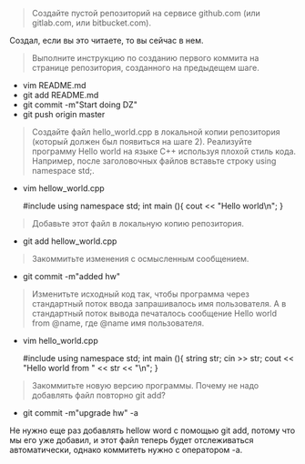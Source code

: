 > Создайте пустой репозиторий на сервисе github.com (или gitlab.com, или bitbucket.com).

Создал, если вы это читаете, то вы сейчас в нем.

> Выполните инструкцию по созданию первого коммита на странице репозитория, созданного на предыдещем шаге.
* vim README.md
* git add README.md
* git commit -m"Start doing DZ"
* git push origin master
> Создайте файл hello_world.cpp в локальной копии репозитория (который должен был появиться на шаге 2). Реализуйте программу Hello world на языке C++ используя плохой стиль кода. Например, после заголовочных файлов вставьте строку using namespace std;.
* vim hellow_world.cpp

    #include <iostream>
    using namespace std;
    int main (){
        cout << "Hello world\n";
    }

> Добавьте этот файл в локальную копию репозитория.
* git add hellow_world.cpp

> Закоммитьте изменения с осмысленным сообщением.
* git commit -m"added hw"

> Изменитьте исходный код так, чтобы программа через стандартный поток ввода запрашивалось имя пользователя. А в стандартный поток вывода печаталось сообщение Hello world from @name, где @name имя пользователя.
* vim hello_world.cpp

    #include <iostream>
    using namespace std;
    int main (){
        string str;
        cin >> str;
        cout << "Hello world from " << str << "\n";
    }

> Закоммитьте новую версию программы. Почему не надо добавлять файл повторно git add?
* git commit -m"upgrade hw" -a

Не нужно еще раз добавлять hellow word с помощью git add, потому что мы его уже добавил, и этот файл теперь будет отслеживаться автоматически, однако коммитеть нужно с оператором -а.

